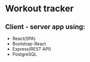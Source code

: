 # Workout tracker
## Client - server app using: 
- React(SPA)
- Bootstrap-React
- Express(REST API)
- PostgreSQL
